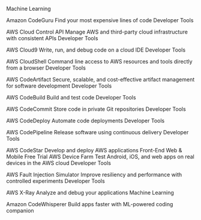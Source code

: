 Machine Learning
 
Amazon CodeGuru
Find your most expensive lines of code
Developer Tools
 
AWS Cloud Control API
Manage AWS and third-party cloud infrastructure with consistent APIs
Developer Tools
 
AWS Cloud9
Write, run, and debug code on a cloud IDE
Developer Tools
 
AWS CloudShell
Command line access to AWS resources and tools directly from a browser
Developer Tools
 
AWS CodeArtifact
Secure, scalable, and cost-effective artifact management for software development
Developer Tools
 
AWS CodeBuild
Build and test code
Developer Tools
 
AWS CodeCommit
Store code in private Git repositories
Developer Tools
 
AWS CodeDeploy
Automate code deployments
Developer Tools
 
AWS CodePipeline
Release software using continuous delivery
Developer Tools
 
AWS CodeStar
Develop and deploy AWS applications
Front-End Web & Mobile
Free Trial
AWS Device Farm
Test Android, iOS, and web apps on real devices in the AWS cloud
Developer Tools
 
AWS Fault Injection Simulator
Improve resiliency and performance with controlled experiments
Developer Tools
 
AWS X-Ray
Analyze and debug your applications
Machine Learning
 
Amazon CodeWhisperer
Build apps faster with ML-powered coding companion